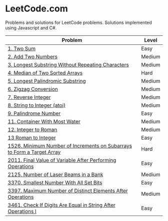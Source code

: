 # LeetCode.com

Problems and solutions for LeetCode problems. Solutions implemented using Javascript and C#.

| Problem | Level | 
| -------- | -------- |
| [1. Two Sum](1/index) | Easy |
| [2. Add Two Numbers](2/index) | Medium |
| [3. Longest Substring Without Repeating Characters](3/index) | Medium |
| [4. Median of Two Sorted Arrays](4/index) | Hard |
| [5. Longest Palindromic Substring](5/index) | Medium |
| [6. Zigzag Conversion](6/index) | Medium |
| [7. Reverse Integer](7/index) | Medium |
| [8. String to Integer (atoi)](8/index) | Medium |
| [9. Palindrome Number](9/index) | Easy |
| [11. Container With Most Water](11/index) | Medium |
| [12. Integer to Roman](12/index) | Medium |
| [13 Roman to Integer](13/index) | Easy |
| [1526. Minimum Number of Increments on Subarrays to Form a Target Array](1526/index) | Hard |
| [2011. Final Value of Variable After Performing Operations](2011/index) | Easy |
| [2125. Number of Laser Beams in a Bank](2125/index) | Medium |
| [3370. Smallest Number With All Set Bits](3370/index) | Easy |
| [3397. Maximum Number of Distinct Elements After Operations](3397/index) | Medium |
| [3461. Check If Digits Are Equal in String After Operations I](3461/index) | Easy |